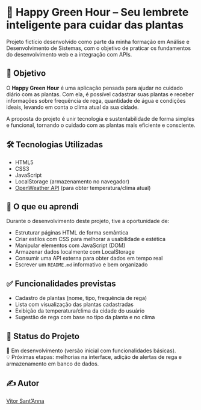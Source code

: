 # 🌿 Happy Green Hour – Seu lembrete inteligente para cuidar das plantas

Projeto fictício desenvolvido como parte da minha formação em Análise e Desenvolvimento de Sistemas, com o objetivo de praticar os fundamentos do desenvolvimento web e a integração com APIs.

## 📌 Objetivo

O **Happy Green Hour** é uma aplicação pensada para ajudar no cuidado diário com as plantas. Com ela, é possível cadastrar suas plantas e receber informações sobre frequência de rega, quantidade de água e condições ideais, levando em conta o clima atual da sua cidade.

A proposta do projeto é unir tecnologia e sustentabilidade de forma simples e funcional, tornando o cuidado com as plantas mais eficiente e consciente.

## 🛠️ Tecnologias Utilizadas

- HTML5  
- CSS3  
- JavaScript  
- LocalStorage (armazenamento no navegador)  
- [OpenWeather API](https://openweathermap.org/) (para obter temperatura/clima atual)

## 🧠 O que eu aprendi

Durante o desenvolvimento deste projeto, tive a oportunidade de:

- Estruturar páginas HTML de forma semântica  
- Criar estilos com CSS para melhorar a usabilidade e estética  
- Manipular elementos com JavaScript (DOM)  
- Armazenar dados localmente com LocalStorage  
- Consumir uma API externa para obter dados em tempo real  
- Escrever um `README.md` informativo e bem organizado

## ✅ Funcionalidades previstas

- Cadastro de plantas (nome, tipo, frequência de rega)  
- Lista com visualização das plantas cadastradas  
- Exibição da temperatura/clima da cidade do usuário  
- Sugestão de rega com base no tipo da planta e no clima  

## 🚧 Status do Projeto

🔧 Em desenvolvimento (versão inicial com funcionalidades básicas).  
💡 Próximas etapas: melhorias na interface, adição de alertas de rega e armazenamento em banco de dados.

## ✍️ Autor

[Vitor Sant’Anna](https://www.linkedin.com/in/vitor-sant-anna-92949137b/)
